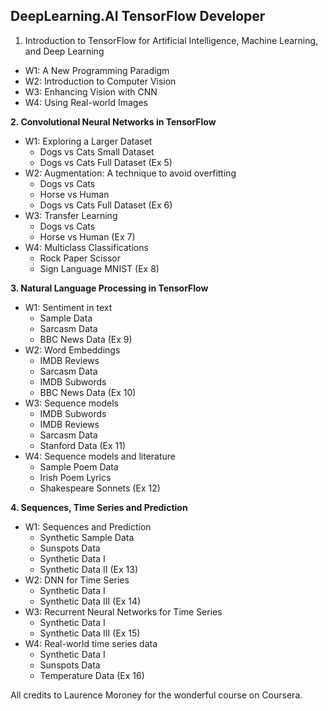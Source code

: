 DeepLearning.AI TensorFlow Developer
-

1. Introduction to TensorFlow for Artificial Intelligence, Machine Learning, and Deep Learning

- W1: A New Programming Paradigm
- W2: Introduction to Computer Vision
- W3: Enhancing Vision with CNN
- W4: Using Real-world Images
	
**2. Convolutional Neural Networks in TensorFlow**

- W1: Exploring a Larger Dataset
	- Dogs vs Cats Small Dataset
	- Dogs vs Cats Full Dataset (Ex 5)
- W2: Augmentation: A technique to avoid overfitting
	- Dogs vs Cats
	- Horse vs Human
	- Dogs vs Cats Full Dataset (Ex 6)
- W3: Transfer Learning
	- Dogs vs Cats
	- Horse vs Human (Ex 7)
- W4: Multiclass Classifications
	- Rock Paper Scissor
	- Sign Language MNIST (Ex 8)

**3. Natural Language Processing in TensorFlow**

- W1: Sentiment in text
	- Sample Data
	- Sarcasm Data
	- BBC News Data (Ex 9)
- W2: Word Embeddings
	- IMDB Reviews
	- Sarcasm Data
	- IMDB Subwords
	- BBC News Data (Ex 10)
- W3: Sequence models
	- IMDB Subwords
	- IMDB Reviews
	- Sarcasm Data
	- Stanford Data (Ex 11)
- W4: Sequence models and literature
	- Sample Poem Data
	- Irish Poem Lyrics
	- Shakespeare Sonnets (Ex 12)

**4. Sequences, Time Series and Prediction**

- W1: Sequences and Prediction
	- Synthetic Sample Data
	- Sunspots Data
	- Synthetic Data I
	- Synthetic Data II (Ex 13)
- W2: DNN for Time Series
	- Synthetic Data I
	- Synthetic Data III (Ex 14)
- W3: Recurrent Neural Networks for Time Series
	- Synthetic Data I
	- Synthetic Data III (Ex 15)
- W4: Real-world time series data
	- Synthetic Data I
	- Sunspots Data
	- Temperature Data (Ex 16)

All credits to Laurence Moroney for the wonderful course on Coursera.
